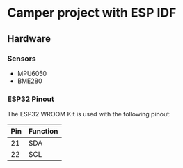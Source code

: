 # Camper project with ESP IDF

## Hardware

### Sensors

- MPU6050
- BME280

### ESP32 Pinout

The ESP32 WROOM Kit is used with the following pinout:

| Pin | Function |
| --- | --- |
| 21 | SDA |
| 22 | SCL |